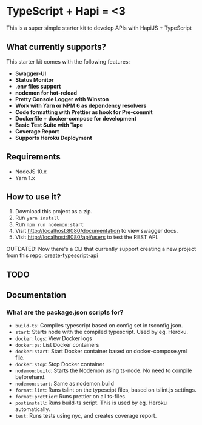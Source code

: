 # TypeScript + Hapi = <3

This is a super simple starter kit to develop APIs with HapiJS + TypeScript

## What currently supports? 

This starter kit comes with the following features: 

- **Swagger-UI** 
- **Status Monitor**
- **.env files support**
- **nodemon for hot-reload**
- **Pretty Console Logger with Winston** 
- **Work with Yarn or NPM 6 as dependency resolvers**
- **Code formatting with Prettier as hook for Pre-commit**
- **Dockerfile + docker-compose for development**
- **Basic Test Suite with Tape**
- **Coverage Report**
- **Supports Heroku Deployment**

## Requirements

* NodeJS 10.x
* Yarn 1.x

## How to use it? 

1. Download this project as a zip.
2. Run `yarn install`
3. Run `npm run nodemon:start`
4. Visit [http://localhost:8080/documentation](http://localhost:8080/documentation) to view swagger docs.
5. Visit [http://localhost:8080/api/users](http://localhost:8080/api/component/{name}) to test the REST API.

OUTDATED: Now there's a CLI that currently support creating a new project from this repo: [create-typescript-api](https://github.com/BlackBoxVision/create-typescript-api)


## TODO

## Documentation

### What are the package.json scripts for?

* `build-ts`: Compiles typescript based on config set in tsconfig.json.
* `start`: Starts node with the compiled typescript. Used by eg. Heroku.
* `docker:logs`: View Docker logs
* `docker:ps`: List Docker containers
* `docker:start`: Start Docker container based on docker-compose.yml file.
* `docker:stop`: Stop Docker container
* `nodemon:build`: Starts the Nodemon using ts-node. No need to compile beforehand.
* `nodemon:start`: Same as nodemon:build
* `format:lint`: Runs tslint on the typescipt files, based on tslint.js settings.
* `format:prettier`: Runs prettier on all ts-files.
* `postinstall`: Runs build-ts script. This is used by eg. Heroku automatically.
* `test`: Runs tests using nyc, and creates coverage report.